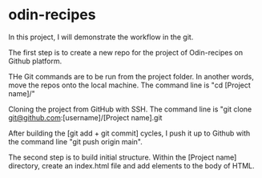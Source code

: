 # odin-recipes
In this project, I will demonstrate the workflow in the git. 

The first step is to create a new repo for the project of Odin-recipes on Github platform.  

THe Git commands are to be run from the project folder. In another words, move the repos onto the local machine. The command line is "cd [Project name]/" 

Cloning the project from GitHub with SSH. The command line is "git clone git@github.com:[username]/[Project name].git

After building the [git add + git commit] cycles, I push it up to Github with the command line "git push origin main". 

The second step is to build initial structure. Within the [Project name] directory, create an index.html file and add elements to the body of HTML.







